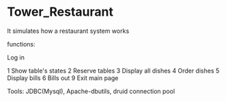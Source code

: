 # Tower_Restaurant
It simulates how a restaurant system works

functions:

  Log in 

  1 Show table's states
  2 Reserve tables
  3 Display all dishes
  4 Order dishes
  5 Display bills
  6 Bills out
  9 Exit main page

Tools:
  JDBC(Mysql), Apache-dbutils, druid connection pool
